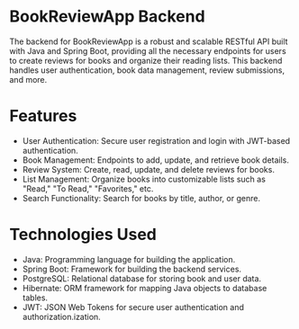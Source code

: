 # BookReviewApp Backend
The backend for BookReviewApp is a robust and scalable RESTful API built with Java and Spring Boot, providing all the necessary endpoints for users to create reviews for books and organize their reading lists. This backend handles user authentication, book data management, review submissions, and more.

# Features
- User Authentication: Secure user registration and login with JWT-based authentication.
- Book Management: Endpoints to add, update, and retrieve book details.
- Review System: Create, read, update, and delete reviews for books.
- List Management: Organize books into customizable lists such as "Read," "To Read," "Favorites," etc.
- Search Functionality: Search for books by title, author, or genre.

# Technologies Used
- Java: Programming language for building the application.
- Spring Boot: Framework for building the backend services.
- PostgreSQL: Relational database for storing book and user data.
- Hibernate: ORM framework for mapping Java objects to database tables.
- JWT: JSON Web Tokens for secure user authentication and authorization.ization.